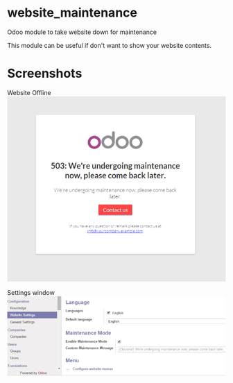 website_maintenance
==========

Odoo module to take website down for maintenance

This module can be useful if don't want to show your website contents.

Screenshots
==========


Website Offline
![Maintenance Mode On](static/description/website_maintenance.png)

Settings window
![Settings](static/description/website_maintenance_settings.png)

